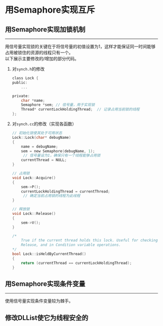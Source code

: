 # 用Semaphore实现互斥

## 用Semaphore实现加锁机制

---

用信号量实现锁的关键在于将信号量的初值设置为1，这样才能保证同一时间能够占用被锁住的资源的线程只有一个。  
以下展示主要修改的/增加的部分代码。

1. 对`synch.h`的修改

    ``` C
    class Lock {
    public:
        ...

    private:
        char *name;
        Semaphore *sem; // 信号量，用于实现锁
        Thread* currentLockHoldingThread;  // 记录占用当前锁的线程     
    };
    ```

2. 对`synch.cc`的修改（实现各函数）

    ``` C
    // 初始化锁使其处于可用状态
    Lock::Lock(char* debugName)
    {
        name = debugName; 
        sem = new Semaphore(debugName, 1);
         // 信号量设为1，确保只有一个线程能够占用锁
        currentThread = NULL;
    }

    // 占用锁
    void Lock::Acquire()
    {   
        sem->P();
        currentLockHoldingThread = currentThread; 
         // 确定当前占用锁的线程为此线程
    }

    // 释放锁
    void Lock::Release()
    {
        sem->V();
    }

    /*
        True if the current thread holds this lock. Useful for checking in
        Release, and in Condition variable operations.
    */
    bool Lock::isHeldByCurrentThread()
    {
        return (currentThread == currentLockHoldingThread);
    }
    ```

## 用Semaphore实现条件变量

---

使用信号量实现条件变量较为棘手。

## 修改DLList使它为线程安全的

